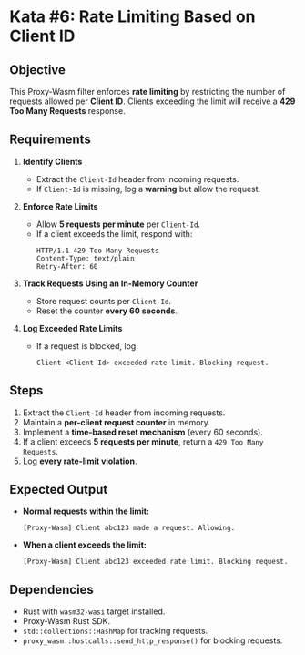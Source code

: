 # Kata #6: Rate Limiting Based on Client ID

## Objective
This Proxy-Wasm filter enforces **rate limiting** by restricting the number of requests allowed per **Client ID**. Clients exceeding the limit will receive a **429 Too Many Requests** response.

## Requirements
1. **Identify Clients**
   - Extract the `Client-Id` header from incoming requests.
   - If `Client-Id` is missing, log a **warning** but allow the request.

2. **Enforce Rate Limits**
   - Allow **5 requests per minute** per `Client-Id`.
   - If a client exceeds the limit, respond with:
     ```
     HTTP/1.1 429 Too Many Requests
     Content-Type: text/plain
     Retry-After: 60
     ```

3. **Track Requests Using an In-Memory Counter**
   - Store request counts per `Client-Id`.
   - Reset the counter **every 60 seconds**.

4. **Log Exceeded Rate Limits**
   - If a request is blocked, log:
     ```
     Client <Client-Id> exceeded rate limit. Blocking request.
     ```

## Steps
1. Extract the `Client-Id` header from incoming requests.
2. Maintain a **per-client request counter** in memory.
3. Implement a **time-based reset mechanism** (every 60 seconds).
4. If a client exceeds **5 requests per minute**, return a `429 Too Many Requests`.
5. Log **every rate-limit violation**.

## Expected Output
- **Normal requests within the limit:**
  ```
  [Proxy-Wasm] Client abc123 made a request. Allowing.
  ```
- **When a client exceeds the limit:**
  ```
  [Proxy-Wasm] Client abc123 exceeded rate limit. Blocking request.
  ```

## Dependencies
- Rust with `wasm32-wasi` target installed.
- Proxy-Wasm Rust SDK.
- `std::collections::HashMap` for tracking requests.
- `proxy_wasm::hostcalls::send_http_response()` for blocking requests.
